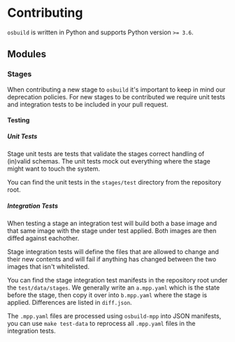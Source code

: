 # Contributing

`osbuild` is written in Python and supports Python version `>= 3.6`.

## Modules

### Stages

When contributing a new stage to `osbuild` it's important to keep in mind our deprecation policies. For new stages to be contributed we require unit tests and integration tests to be included in your pull request.

#### Testing

##### Unit Tests

Stage unit tests are tests that validate the stages correct handling of (in)valid schemas. The unit tests mock out everything where the stage might want to touch the system.

You can find the unit tests in the `stages/test` directory from the repository root.

##### Integration Tests

When testing a stage an integration test will build both a base image and that same image with the stage under test applied. Both images are then diffed against eachother.

Stage integration tests will define the files that are allowed to change and their new contents and will fail if anything has changed between the two images that isn't whitelisted.

You can find the stage integration test manifests in the repository root under the `test/data/stages`. We generally write an `a.mpp.yaml` which is the state before the stage, then copy it over into `b.mpp.yaml` where the stage is applied. Differences are listed in `diff.json`.

The `.mpp.yaml` files are processed using `osbuild-mpp` into JSON manifests, you can use `make test-data` to reprocess all `.mpp.yaml` files in the integration tests.
